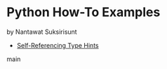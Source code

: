 # Python How-To Examples

by Nantawat Suksirisunt

* [Self-Referencing Type Hints](self-referencing-hints.md)

main
